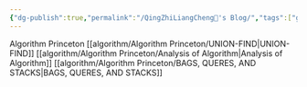 ```yaml
---
{"dg-publish":true,"permalink":"/QingZhiLiangCheng🍊's Blog/","tags":["gardenEntry"]}
---
```



Algorithm Princeton
	[[algorithm/Algorithm Princeton/UNION-FIND\|UNION-FIND]]
	[[algorithm/Algorithm Princeton/Analysis of Algorithm\|Analysis of Algorithm]]
	[[algorithm/Algorithm Princeton/BAGS, QUERES, AND STACKS\|BAGS, QUERES, AND STACKS]]